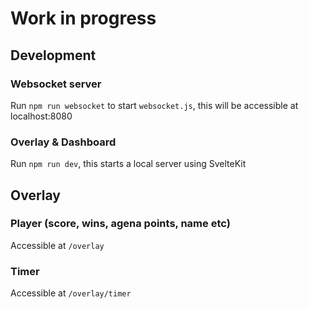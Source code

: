 # Work in progress

## Development

### Websocket server

Run `npm run websocket` to start `websocket.js`, this will be accessible at localhost:8080

### Overlay & Dashboard

Run `npm run dev`, this starts a local server using SvelteKit

## Overlay

### Player (score, wins, agena points, name etc)

Accessible at `/overlay`

### Timer

Accessible at `/overlay/timer`
